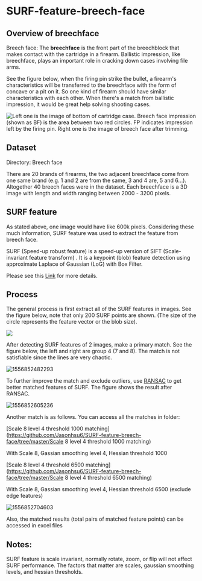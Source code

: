 # SURF-feature-breech-face

## Overview of breechface

Breech face: The **breechface** is the front part of the breechblock that makes contact with the cartridge in a firearm. Ballistic impression, like breechface, plays an important role in cracking down cases involving file arms.

See the figure below, when the firing pin strike the bullet, a firearm's characteristics will be transferred to the breechface with the form of concave or a pit on it. So one kind of firearm should have similar characteristics with each other. When there's a match from ballistic impression, it would be great help solving shooting cases.

![Left one is the image of bottom of cartridge case. Breech face impression (shown as BF) is the area between two red circles. FP indicates impression left by the firing pin. Right one is the image of breech face after trimming.](https://www.researchgate.net/profile/Robert_Thompson31/publication/279290946/figure/fig1/AS:687431238045700@1540907787738/Left-one-is-the-image-of-bottom-of-cartridge-case-Breech-face-impression-shown-as-BF.png)



## Dataset

Directory: Breech face

There are 20 brands of firearms, the two adjacent breechface come from one same brand (e.g. 1 and 2 are from the same, 3 and 4 are, 5 and 6...). Altogether 40 breech faces were in the dataset. Each breechface is a 3D image with length and width ranging between 2000 - 3200 pixels. 

## SURF feature

As stated above, one image would have like 600k pixels. Considering these much information, SURF feature was used to extract the feature from breech face.

SURF (Speed-up robust feature) is a speed-up version of SIFT (Scale-invariant feature transform) . It is a keypoint (blob) feature detection using approximate Laplace of Gaussian (LoG) with Box Filter.

Please see this [Link](https://opencv-python-tutroals.readthedocs.io/en/latest/py_tutorials/py_feature2d/py_surf_intro/py_surf_intro.html) for more details.

## Process

The general process is first extract all of the SURF features in images. See the figure below, note that only 200 SURF points are shown. (The size of the circle represents the feature vector or the blob size).

![](C:\Users\Xugao\AppData\Roaming\Typora\typora-user-images\1556851799395.png)

After detecting SURF features of 2 images, make a primary match. See the figure below, the left and right are group 4 (7 and 8). The match is not satisfiable since the lines are very chaotic. 

![1556852482293](C:\Users\Xugao\AppData\Roaming\Typora\typora-user-images\1556852482293.png)

To further improve the match and exclude outliers, use [RANSAC](https://en.wikipedia.org/wiki/Random_sample_consensus) to get better matched features of SURF. The figure shows the result after RANSAC.

![1556852605236](C:\Users\Xugao\AppData\Roaming\Typora\typora-user-images\1556852605236.png)

Another match is as follows. You can access all the matches in folder:

[Scale 8 level 4 threshold 1000 matching](https://github.com/Jasonhsu6/SURF-feature-breech-face/tree/master/Scale 8 level 4 threshold 1000 matching) 

With Scale 8, Gassian smoothing level 4, Hessian threshold 1000

[Scale 8 level 4 threshold 6500 matching](https://github.com/Jasonhsu6/SURF-feature-breech-face/tree/master/Scale 8 level 4 threshold 6500 matching)

With Scale 8, Gassian smoothing level 4, Hessian threshold 6500 (exclude edge features)

![1556852704603](C:\Users\Xugao\AppData\Roaming\Typora\typora-user-images\1556852704603.png)

Also, the matched results (total pairs of matched feature points) can be accessed in excel files

## Notes:

SURF feature is scale invariant, normally rotate, zoom, or flip will not affect SURF performance. The factors that matter are scales, gaussian smoothing levels, and hessian thresholds.

